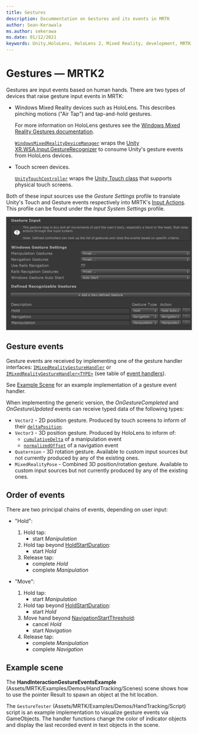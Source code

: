 ```yaml
---
title: Gestures
description: Docummentation on Gestures and its events in MRTK
author: Sean-Kerawala
ms.author: sekerawa
ms.date: 01/12/2021
keywords: Unity,HoloLens, HoloLens 2, Mixed Reality, development, MRTK, Gestures,
---
```


# Gestures &#8212; MRTK2

Gestures are input events based on human hands. There are two types of devices that raise gesture input events in MRTK:

- Windows Mixed Reality devices such as HoloLens. This describes pinching motions ("Air Tap") and tap-and-hold gestures.

  For more information on HoloLens gestures see the [Windows Mixed Reality Gestures documentation](/windows/mixed-reality/gestures).

  [`WindowsMixedRealityDeviceManager`](xref:Microsoft.MixedReality.Toolkit.WindowsMixedReality.Input.WindowsMixedRealityDeviceManager?view=mixed-reality-toolkit-unity-2020-dotnet-2.8.0&preserve-view=true) wraps the [Unity XR.WSA.Input.GestureRecognizer](/windows/mixed-reality/develop/unity/gestures-in-unity) to consume Unity's gesture events from HoloLens devices.

- Touch screen devices.

  [`UnityTouchController`](xref:Microsoft.MixedReality.Toolkit.Input.UnityInput?view=mixed-reality-toolkit-unity-2020-dotnet-2.8.0&preserve-view=true) wraps the [Unity Touch class](https://docs.unity3d.com/ScriptReference/Touch.html) that supports physical touch screens.

Both of these input sources use the _Gesture Settings_ profile to translate Unity's Touch and Gesture events respectively into MRTK's [Input Actions](input-actions.md). This profile can be found under the _Input System Settings_ profile.

<img src="../images/input/GestureProfile.png" alt="Gesture Profile">

## Gesture events

Gesture events are received by implementing one of the gesture handler interfaces: [`IMixedRealityGestureHandler`](xref:Microsoft.MixedReality.Toolkit.Input.IMixedRealityGestureHandler?view=mixed-reality-toolkit-unity-2020-dotnet-2.8.0&preserve-view=true) or [`IMixedRealityGestureHandler<TYPE>`](xref:Microsoft.MixedReality.Toolkit.Input.IMixedRealityGestureHandler`1?view=mixed-reality-toolkit-unity-2020-dotnet-2.8.0&preserve-view=true) (see table of [event handlers](input-events.md)).

See [Example Scene](#example-scene) for an example implementation of a gesture event handler.

When implementing the generic version, the *OnGestureCompleted* and *OnGestureUpdated* events can receive typed data of the following types:

- `Vector2` - 2D position gesture. Produced by touch screens to inform of their [`deltaPosition`](https://docs.unity3d.com/ScriptReference/Touch-deltaPosition.html).
- `Vector3` - 3D position gesture. Produced by HoloLens to inform of:
  - [`cumulativeDelta`](https://docs.unity3d.com/2020.1/Documentation/ScriptReference/XR.WSA.Input.ManipulationUpdatedEventArgs-cumulativeDelta.html) of a manipulation event
  - [`normalizedOffset`](https://docs.unity3d.com/2020.1/Documentation/ScriptReference/XR.WSA.Input.NavigationUpdatedEventArgs-normalizedOffset.html) of a navigation event
- `Quaternion` - 3D rotation gesture. Available to custom input sources but not currently produced by any of the existing ones.
- `MixedRealityPose` - Combined 3D position/rotation gesture. Available to custom input sources but not currently produced by any of the existing ones.

## Order of events

There are two principal chains of events, depending on user input:

- "Hold":
    1. Hold tap:
        - start _Manipulation_
    1. Hold tap beyond [HoldStartDuration](xref:Microsoft.MixedReality.Toolkit.Input.MixedRealityInputSimulationProfile.HoldStartDuration?view=mixed-reality-toolkit-unity-2020-dotnet-2.8.0&preserve-view=true):
        - start _Hold_
    1. Release tap:
        - complete _Hold_
        - complete _Manipulation_

- "Move":
    1. Hold tap:
        - start _Manipulation_
    1. Hold tap beyond [HoldStartDuration](xref:Microsoft.MixedReality.Toolkit.Input.MixedRealityInputSimulationProfile.HoldStartDuration?view=mixed-reality-toolkit-unity-2020-dotnet-2.8.0&preserve-view=true):
        - start _Hold_
    1. Move hand beyond [NavigationStartThreshold](xref:Microsoft.MixedReality.Toolkit.Input.MixedRealityInputSimulationProfile.NavigationStartThreshold?view=mixed-reality-toolkit-unity-2020-dotnet-2.8.0&preserve-view=true):
        - cancel _Hold_
        - start _Navigation_
    1. Release tap:
        - complete _Manipulation_
        - complete _Navigation_

## Example scene

The **HandInteractionGestureEventsExample** (Assets/MRTK/Examples/Demos/HandTracking/Scenes) scene shows how to use the pointer Result to spawn an object at the hit location.

The `GestureTester` (Assets/MRTK/Examples/Demos/HandTracking/Script) script is an example implementation to visualize gesture events via GameObjects. The handler functions change the color of indicator objects and display the last recorded event in text objects in the scene.
